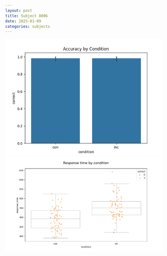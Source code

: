 ```yaml
---
layout: post
title: Subject 8006
date: 2025-01-09
categories: subjects
---
```


![](data/8006/run-15/8006_NF_acc.png)
![](data/8006/run-15/8006_NF_rt.png)
